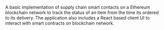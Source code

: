 A basic implementation of supply chain smart contacts on a Ethereum blockchain network to track the status of an item from the time its ordered to its delivery. The application also includes a React based client UI to interact with smart contracts on blockchain network.

